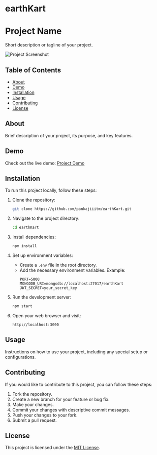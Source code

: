 # earthKart
# Project Name

Short description or tagline of your project.

![Project Screenshot](screenshots/screenshot.png)

## Table of Contents

- [About](#about)
- [Demo](#demo)
- [Installation](#installation)
- [Usage](#usage)
- [Contributing](#contributing)
- [License](#license)

## About

Brief description of your project, its purpose, and key features.

## Demo

Check out the live demo: [Project Demo](https://proshop-v1-vrsf.onrender.com/)

## Installation

To run this project locally, follow these steps:

1. Clone the repository:
    ```bash
    git clone https://github.com/pankajiiitm/earthKart.git
    ```

2. Navigate to the project directory:
    ```bash
    cd earthKart
    ```

3. Install dependencies:
    ```bash
    npm install
    ```

4. Set up environment variables:
    - Create a `.env` file in the root directory.
    - Add the necessary environment variables. Example:
      ```
      PORT=5000
      MONGODB_URI=mongodb://localhost:27017/earthKart
      JWT_SECRET=your_secret_key
      ```

5. Run the development server:
    ```bash
    npm start
    ```

6. Open your web browser and visit:
    ```
    http://localhost:3000
    ```

## Usage

Instructions on how to use your project, including any special setup or configurations.

## Contributing

If you would like to contribute to this project, you can follow these steps:

1. Fork the repository.
2. Create a new branch for your feature or bug fix.
3. Make your changes.
4. Commit your changes with descriptive commit messages.
5. Push your changes to your fork.
6. Submit a pull request.

## License

This project is licensed under the [MIT License](LICENSE).
